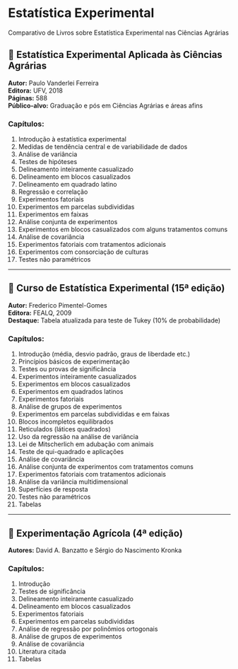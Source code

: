 # Estatística Experimental
Comparativo de Livros sobre Estatística Experimental nas Ciências Agrárias

## 📘 Estatística Experimental Aplicada às Ciências Agrárias

**Autor:** Paulo Vanderlei Ferreira  
**Editora:** UFV, 2018  
**Páginas:** 588  
**Público-alvo:** Graduação e pós em Ciências Agrárias e áreas afins

### Capítulos:
1. Introdução à estatística experimental  
2. Medidas de tendência central e de variabilidade de dados  
3. Análise de variância  
4. Testes de hipóteses  
5. Delineamento inteiramente casualizado  
6. Delineamento em blocos casualizados  
7. Delineamento em quadrado latino  
8. Regressão e correlação  
9. Experimentos fatoriais  
10. Experimentos em parcelas subdivididas  
11. Experimentos em faixas  
12. Análise conjunta de experimentos  
13. Experimentos em blocos casualizados com alguns tratamentos comuns  
14. Análise de covariância  
15. Experimentos fatoriais com tratamentos adicionais  
16. Experimentos com consorciação de culturas  
17. Testes não paramétricos  

---

## 📗 Curso de Estatística Experimental (15ª edição)

**Autor:** Frederico Pimentel-Gomes  
**Editora:** FEALQ, 2009  
**Destaque:** Tabela atualizada para teste de Tukey (10% de probabilidade)

### Capítulos:
1. Introdução (média, desvio padrão, graus de liberdade etc.)  
2. Princípios básicos de experimentação  
3. Testes ou provas de significância  
4. Experimentos inteiramente casualizados  
5. Experimentos em blocos casualizados  
6. Experimentos em quadrados latinos  
7. Experimentos fatoriais  
8. Análise de grupos de experimentos  
9. Experimentos em parcelas subdivididas e em faixas  
10. Blocos incompletos equilibrados  
11. Reticulados (látices quadrados)  
12. Uso da regressão na análise de variância  
13. Lei de Mitscherlich em adubação com animais  
14. Teste de qui-quadrado e aplicações  
15. Análise de covariância  
16. Análise conjunta de experimentos com tratamentos comuns  
17. Experimentos fatoriais com tratamentos adicionais  
18. Análise da variância multidimensional  
19. Superfícies de resposta  
20. Testes não paramétricos  
21. Tabelas  

---

## 📙 Experimentação Agrícola (4ª edição)

**Autores:** David A. Banzatto e Sérgio do Nascimento Kronka

### Capítulos:
1. Introdução  
2. Testes de significância  
3. Delineamento inteiramente casualizado  
4. Delineamento em blocos casualizados  
5. Experimentos fatoriais  
6. Experimentos em parcelas subdivididas  
7. Análise de regressão por polinômios ortogonais  
8. Análise de grupos de experimentos  
9. Análise de covariância  
10. Literatura citada  
11. Tabelas

